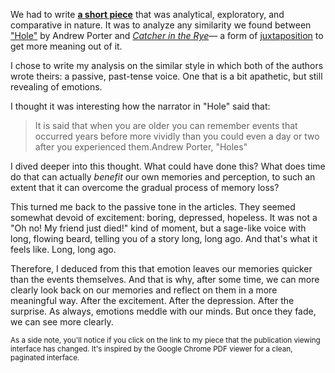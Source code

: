<p>We had to write <strong><a href="publications/ReflectiveRemembranceAndReInterpretation.html">a short piece</a></strong> that was analytical, exploratory, and comparative in nature. It was to analyze any similarity we found between <a href="https://www.artistfound.org/application/media/321/1273.pdf">"Hole"</a> by Andrew Porter and <a href="https://en.wikipedia.org/wiki/The_Catcher_in_the_Rye"><em>Catcher in the Rye</em></a>&mdash; a form of <a href="http://www.literarydevices.com/juxtaposition/">juxtaposition</a> to get more meaning out of it.</p><p>I chose to write my analysis on the similar style in which both of the authors wrote theirs: a passive, past-tense voice. One that is a bit apathetic, but still revealing of emotions.</p><p>I thought it was interesting how the narrator in "Hole" said that:</p><p></p><blockquote class="quote"><span class="quoted">It is said that when you are older you can remember events that occurred years before more vividly than you could even a day or two after you experienced them.</span><span class="author">Andrew Porter, "Holes"</span></blockquote><p></p><p>I dived deeper into this thought. What could have done this? What does time do that can actually <em>benefit</em> our own memories and perception, to such an extent that it can overcome the gradual process of memory loss?</p><p>This turned me back to the passive tone in the articles. They seemed somewhat devoid of excitement: boring, depressed, hopeless. It was not a "Oh no! My friend just died!" kind of moment, but a sage-like voice with long, flowing beard, telling you of a story long, long ago. And that's what it feels like. Long, long ago.</p><p>Therefore, I deduced from this that emotion leaves our memories quicker than the events themselves. And that is why, after some time, we can more clearly look back on our memories and reflect on them in a more meaningful way. After the excitement. After the depression. After the surprise. As always, emotions meddle with our minds. But once they fade, we can see more clearly.</p><p><small>As a side note, you'll notice if you click on the link to my piece that the publication viewing interface has changed. It's inspired by the Google Chrome PDF viewer for a clean, paginated interface.</small></p>